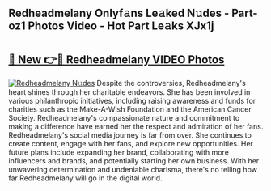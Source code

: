 ## Redheadmelany Onlyf𝚊ns Le𝚊ked N𝚞des - Part-oz1 Photos Video - Hot Part Le𝚊ks XJx1j

# <h2><a href="http://ac48405.deff.icu/?id=Redheadmelany">🔗 New 👉🔴 Redheadmelany VIDEO Photos</a></h2>

[![Redheadmelany N𝚞des](https://i.imgur.com/rIISA9y.gif)](http://ac48405.deff.icu/?id=Redheadmelany)
Despite the controversies, Redheadmelany's heart shines through her charitable endeavors. She has been involved in various philanthropic initiatives, including raising awareness and funds for charities such as the Make-A-Wish Foundation and the American Cancer Society. Redheadmelany's compassionate nature and commitment to making a difference have earned her the respect and admiration of her fans. Redheadmelany's social media journey is far from over. She continues to create content, engage with her fans, and explore new opportunities. Her future plans include expanding her brand, collaborating with more influencers and brands, and potentially starting her own business. With her unwavering determination and undeniable charisma, there's no telling how far Redheadmelany will go in the digital world.

